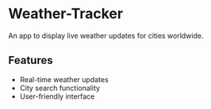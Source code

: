 # Weather-Tracker
An app to display live weather updates for cities worldwide.
## Features
- Real-time weather updates
- City search functionality
- User-friendly interface
